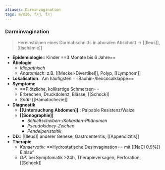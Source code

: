 ```yaml
---
aliases: Darminvagination
tags: m/m26, f/💩, f/🔪
---
```

### Darminvagination
> Hereinstülpen eines Darmabschnitts in aboralen Abschnitt → [[Ileus]], [[Ischämie]]

- **Epidemiologie**:: Kinder ==3 Monate bis 6 Jahre==
- **Ätiologie**
	- *Idiopathisch*
	- *Anatomisch:* z.B. [[Meckel-Divertikel]], Polyp, [[Lymphom]]
- **Lokalisation**:: Am häufigsten ==Bauhin-/Ileocöcalklappe==
- **Symptome**
	- ==Plötzliche, kolikartige Schmerzen==
	- Erbrechen, Druckdolenz, Blässe, [[Schock]]
	- *Spät:* [[Hämatochezie]]
- **Diagnostik**
	- **[[Untersuchung Abdomen]]**:: Palpable Resistenz/Walze
	- **[[Sonographie]]**
		- *Schießscheiben-/Kokarden-Phänomen*
		- *Pseudokidney-Zeichen*
		- *Pendelperistaltik*
- **DD**:: [[Ileus]] anderer Genese, Gastroenteritis, [[Appendizitis]]
- **Therapie**
	- *Konservativ:* ==Hydrostatische Desinvagination== mit [[NaCl 0,9%]] Einlauf
	- *OP:* bei Symptomatik >24h, Therapieversagen, Perforation, [[Schock]]